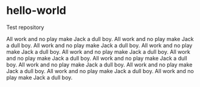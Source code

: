 # hello-world
Test repository

All work and no play make Jack a dull boy.
 All work and no play make Jack a dull boy.
   All work and no play make Jack a dull boy.
     All work and no play make Jack a dull boy.
      All work and no play make Jack a dull boy.
      All work and no play make Jack a dull boy.
     All work and no play make Jack a dull boy.
    All work and no play make Jack a dull boy.
   All work and no play make Jack a dull boy.
  All work and no play make Jack a dull boy.
 All work and no play make Jack a dull boy. 
